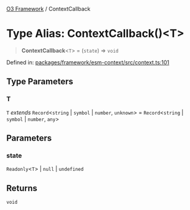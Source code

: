 [O3 Framework](../API.md) / ContextCallback

# Type Alias: ContextCallback()\<T\>

> **ContextCallback**\<`T`\> = (`state`) => `void`

Defined in: [packages/framework/esm-context/src/context.ts:101](https://github.com/openmrs/openmrs-esm-core/blob/main/packages/framework/esm-context/src/context.ts#L101)

## Type Parameters

### T

`T` *extends* `Record`\<`string` \| `symbol` \| `number`, `unknown`\> = `Record`\<`string` \| `symbol` \| `number`, `any`\>

## Parameters

### state

`Readonly`\<`T`\> | `null` | `undefined`

## Returns

`void`
